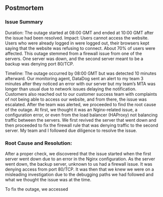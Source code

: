 ## Postmortem

### Issue Summary

Duration: The outage started at 08:00 GMT and ended at 10:00 GMT after the issue had been resolved.
Impact: Users cannot access the website. Users who were already logged in were logged out, their browsers kept saying that the website was refusing to connect. About 70% of users were affected.
This outage stemmed from a firewall issue from one of the servers. One server was down, and the second server meant to be a backup was denying port 80/TCP.

Timeline:
The outage occurred by 08:00 GMT but was detected 10 minutes afterward.
Our monitoring agent, DataDog sent an alert to my team 3 minutes after they noticed an error with our server but my team’s MTA was longer than usual due to network issues delaying the notification. Customers also reached out to our customer success team with complaints of not being able to access our website, and from there, the issue was escalated.
After the team was alerted, we proceeded to find the root cause of the outage. At first, we thought it was an Nginx-related issue, a configuration error, or even from the load balancer (HAProxy) not balancing traffic between the servers.
We first revived the server that went down and then proceeded to fix the firewall rule that was denying traffic to the second server. My team and I followed due diligence to resolve the issue.

### Root Cause and Resolution:
After a proper check, we discovered that the issue started when the first server went down due to an error in the Nginx configuration. As the server went down, the backup server, unknown to us had a firewall issue. It was denying access from port 80/TCP. It was then that we knew we were on a misleading investigation due to the debugging paths we had followed and what we thought the issue was at the time.

To fix the outage, we accessed 
